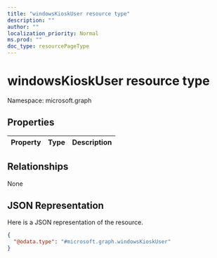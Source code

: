 ```yaml
---
title: "windowsKioskUser resource type"
description: ""
author: ""
localization_priority: Normal
ms.prod: ""
doc_type: resourcePageType
---
```


# windowsKioskUser resource type


Namespace: microsoft.graph



## Properties
|Property|Type|Description|
|:---|:---|:---|

## Relationships
None

## JSON Representation
Here is a JSON representation of the resource.
<!-- {
  "blockType": "resource",
  "@odata.type": "microsoft.graph.windowsKioskUser"
}
-->
``` json
{
  "@odata.type": "#microsoft.graph.windowsKioskUser"
}
```

